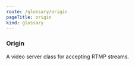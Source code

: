```yaml
---
route: /glossary/origin
pageTitle: origin
kind: glossary
---
```


### Origin

A video server class for accepting RTMP streams.